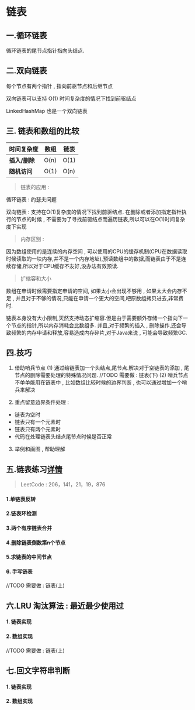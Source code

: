 # 链表
## 一.循环链表

循环链表的尾节点指针指向头结点.

## 二.双向链表

每个节点有两个指针 , 指向前驱节点和后继节点

 双向链表可以支持 O(1) 时间复杂度的情况下找到前驱结点 

 LinkedHashMap  也是一个双向链表

## 三. 链表和数组的比较

| **时间复杂度** | **数组** | **链表** |
| -------------- | -------- | -------- |
| **插入/删除**  | O(n) | O(1)     |
| **随机访问**   | O(1)    | O(n)     |

>  链表的应用 : 

循环链表 :  约瑟夫问题

双向链表 : 支持在O(1)复杂度的情况下找到前驱结点. 在删除或者添加指定指针执行的节点的时候 , 不需要为了寻找前驱结点而遍历链表,所以可以在O(1)时间复杂度下实现

>  内存区别 : 

因为数组使用的是连续的内存空间 , 可以使用的CPU的缓存机制(CPU在数据读取时候读取的一块内存,并不是一个内存地址),预读数组中的数据,而链表由于不是连续存储,所以对于CPU缓存不友好,没办法有效预读.

> 扩缩容和大小

数组在申请时候需要指定申请的空间, 如果太小会出现不够用 , 如果太大会内存不足 , 并且对于不够的情况,只能在申请一个更大的空间,吧原数组拷贝进去,非常费时.

链表本身没有大小限制,天然支持动态扩缩容.但是由于需要额外存储一个指向下一个节点的指针,所以内存消耗会比数组多. 并且,对于频繁的插入 , 删除操作,还会导致频繁的内存申请和释放,容易造成内存碎片,对于Java来说 , 可能会导致频繁GC.

## 四.技巧
1. 借助哨兵节点
(1) 通过给链表加一个头结点,尾节点.解决对于空链表的添加 , 尾节点的删除需要处理的特殊情况问题.
//TODO 需要做 : 链表(下)
(2) 哨兵节点不单单能用在链表中 , 比如数组比较时候的边界判断 , 也可以通过增加一个哨兵来解决

2. 重点留意边界条件处理  : 
- 链表为空时
- 链表只有一个元素时
- 链表只有两个元素时
- 代码在处理链表头结点尾节点时候是否正常

3. 举例和画图 , 帮助理解

## 五.链表练习[详情](https://github.com/YczYanchengzhe/gitbook/tree/main/project/data-structure_project/src/main/java/yczyanchengzhe/structure/list)
> LeetCode : 206，141，21，19，876

#### 1.单链表反转
#### 2.链表环检测
#### 3.两个有序链表合并
#### 4.删除链表倒数第n个节点
#### 5.求链表的中间节点

#### 6. 手写链表

//TODO 需要做 : 链表(上)
## 六.LRU 淘汰算法 : 最近最少使用过

#### 1. 链表实现



#### 2. 数组实现


//TODO 需要做 : 链表(上)
## 七.回文字符串判断

#### 1. 链表实现

#### 2. 数组实现
